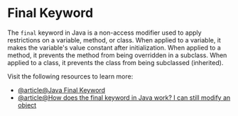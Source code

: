 # Final Keyword

The `final` keyword in Java is a non-access modifier used to apply restrictions on a variable, method, or class. When applied to a variable, it makes the variable's value constant after initialization. When applied to a method, it prevents the method from being overridden in a subclass. When applied to a class, it prevents the class from being subclassed (inherited).

Visit the following resources to learn more:

- [@article@Java Final Keyword](https://www.baeldung.com/java-final)
- [@article@How does the final keyword in Java work? I can still modify an object](https://stackoverflow.com/questions/15655012/how-does-the-final-keyword-in-java-work-i-can-still-modify-an-object)

